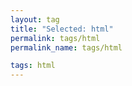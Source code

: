 ```yaml
---
layout: tag
title: "Selected: html"
permalink: tags/html
permalink_name: tags/html

tags: html
---
```


